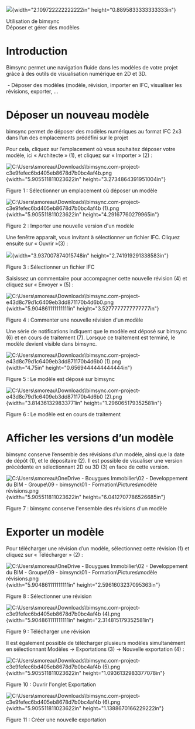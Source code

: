 ![](media/image1.jpeg){width="2.109722222222222in"
height="0.8895833333333333in"}

Utilisation de bimsync\
Déposer et gérer des modèles

Introduction
============

Bimsync permet une navigation fluide dans les modèles de votre projet
grâce à des outils de visualisation numérique en 2D et 3D.

 - Déposer des modèles (modèle, révision, importer en IFC, visualiser
les révisions, exporter, ...

Déposer un nouveau modèle
=========================

bimsync permet de déposer des modèles numériques au format IFC 2x3 dans
l’un des emplacements prédéfini sur le projet

Pour cela, cliquez sur l’emplacement où vous souhaitez déposer votre
modèle, ici « Architecte » (1), et cliquez sur « Importer » (2) :

![C:\\Users\\smoreau\\Downloads\\bimsync.com-project-c3e9fefec6bd405eb8678d7b0bc4af4b.png](media/image2.png){width="5.905511811023622in"
height="3.2734864391951004in"}

Figure 1 : Sélectionner un emplacement où déposer un modèle

![C:\\Users\\smoreau\\Downloads\\bimsync.com-project-c3e9fefec6bd405eb8678d7b0bc4af4b
(1).png](media/image3.png){width="5.905511811023622in"
height="4.29167760279965in"}

Figure 2 : Importer une nouvelle version d'un modèle

Une fenêtre apparait, vous invitant à sélectionner un fichier IFC.
Cliquez ensuite sur « Ouvrir »(3) :

![](media/image4.png){width="3.937007874015748in"
height="2.741919291338583in"}

Figure 3 : Sélectionner un fichier IFC

Saisissez un commentaire pour accompagner cette nouvelle révision (4) et
cliquez sur « Envoyer » (5) :

![C:\\Users\\smoreau\\Downloads\\bimsync.com-project-e43d8c79d1c6409eb3dd871170b4d6b0.png](media/image5.png){width="5.904861111111111in"
height="3.5277777777777777in"}

Figure 4 : Commenter une nouvelle révision d'un modèle

Une série de notifications indiquent que le modèle est déposé sur
bimsync (6) et en cours de traitement (7). Lorsque ce traitement est
terminé, le modèle devient visible dans bimsync.

![C:\\Users\\smoreau\\Downloads\\bimsync.com-project-e43d8c79d1c6409eb3dd871170b4d6b0
(1).png](media/image6.png){width="4.75in" height="0.6569444444444444in"}

Figure 5 : Le modèle est déposé sur bimsync

![C:\\Users\\smoreau\\Downloads\\bimsync.com-project-e43d8c79d1c6409eb3dd871170b4d6b0
(2).png](media/image7.png){width="3.814361329833771in"
height="1.296065179352581in"}

Figure 6 : Le modèle est en cours de traitement

Afficher les versions d’un modèle
=================================

bimsync conserve l’ensemble des révisions d’un modèle, ainsi que la date
de dépôt (1), et le dépositaire (2). Il est possible de visualiser une
version précédente en sélectionnant 2D ou 3D (3) en face de cette
version.

![C:\\Users\\smoreau\\OneDrive - Bouygues Immobilier\\02 - Developpement
du BIM - Groupe\\09 - bimsync\\01 - Formation\\Pictures\\modèle
révisions.png](media/image8.png){width="5.905511811023622in"
height="6.0412707786526685in"}

Figure 7 : bimsync conserve l'ensemble des révisions d'un modèle

Exporter un modèle
==================

Pour télécharger une révision d’un modèle, sélectionnez cette révision
(1) et cliquez sur « Télécharger » (2) :

![C:\\Users\\smoreau\\OneDrive - Bouygues Immobilier\\02 - Developpement
du BIM - Groupe\\09 - bimsync\\01 - Formation\\Pictures\\modèle
révisions.png](media/image8.png){width="5.904861111111111in"
height="2.5961603237095363in"}

Figure 8 : Sélectionner une révision

![C:\\Users\\smoreau\\Downloads\\bimsync.com-project-c3e9fefec6bd405eb8678d7b0bc4af4b
(4).png](media/image9.png){width="5.904861111111111in"
height="2.314815179352581in"}

Figure 9 : Télécharger une révision

Il est également possible de télécharger plusieurs modèles simultanément
en sélectionnant Modèles -&gt; Exportations (3) -&gt; Nouvelle
exportation (4) :

![C:\\Users\\smoreau\\Downloads\\bimsync.com-project-c3e9fefec6bd405eb8678d7b0bc4af4b
(5).png](media/image10.png){width="5.905511811023622in"
height="1.0936132983377078in"}

Figure 10 : Ouvrir l'onglet Exportation

![C:\\Users\\smoreau\\Downloads\\bimsync.com-project-c3e9fefec6bd405eb8678d7b0bc4af4b
(6).png](media/image11.png){width="5.905511811023622in"
height="1.1388670166229222in"}

Figure 11 : Créer une nouvelle exportation
